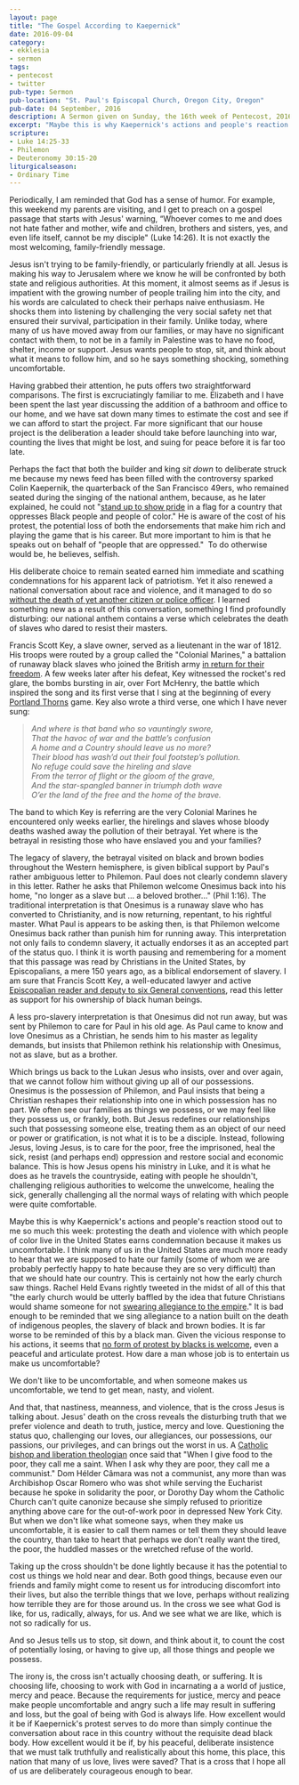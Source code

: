 ```yaml
---
layout: page
title: "The Gospel According to Kaepernick"
date: 2016-09-04
category:
- ekklesia
- sermon
tags:
- pentecost
- twitter
pub-type: Sermon
pub-location: "St. Paul's Episcopal Church, Oregon City, Oregon"
pub-date: 04 September, 2016
description: A Sermon given on Sunday, the 16th week of Pentecost, 2016
excerpt: "Maybe this is why Kaepernick's actions and people's reaction stood out to me so much this week: protesting the death and violence with which people of color live in the United States earns condemnation because it makes us uncomfortable. I think many of us in the United States are much more ready to hear that we are supposed to hate our family (some of whom we are probably perfectly happy to hate because they are so very difficult) than that we should hate our country."
scripture:
- Luke 14:25-33
- Philemon
- Deuteronomy 30:15-20
liturgicalseason:
- Ordinary Time
---
```

Periodically, I am reminded that God has a sense of humor. For example, this weekend my parents are visiting, and I get to preach on a gospel passage that starts with Jesus' warning, “Whoever comes to me and does not hate father and mother, wife and children, brothers and sisters, yes, and even life itself, cannot be my disciple" (Luke 14:26). It is not exactly the most welcoming, family-friendly message.

Jesus isn't trying to be family-friendly, or particularly friendly at all. Jesus is making his way to Jerusalem where we know he will be confronted by both state and religious authorities. At this moment, it almost seems as if Jesus is impatient with the growing number of people trailing him into the city, and his words are calculated to check their perhaps naive enthusiasm. He shocks them into listening by challenging the very social safety net that ensured their survival, participation in their family. Unlike today, where many of us have moved away from our families, or may have no significant contact with them, to not be in a family in Palestine was to have no food, shelter, income or support. Jesus wants people to stop, sit, and think about what it means to follow him, and so he says something shocking, something uncomfortable.

Having grabbed their attention, he puts offers two straightforward comparisons. The first is excruciatingly familiar to me. Elizabeth and I have been spent the last year discussing the addition of a bathroom and office to our home, and we have sat down many times to estimate the cost and see if we can afford to start the project. Far more significant that our house project is the deliberation a leader should take before launching into war, counting the lives that might be lost, and suing for peace before it is far too late.

Perhaps the fact that both the builder and king <i>sit down</i> to deliberate struck me because my news feed has been filled with the controversy sparked Colin Kaepernik, the quarterback of the San Francisco 49ers, who remained seated during the singing of the national anthem, because, as he later explained, he could not "<a href="http://www.nfl.com/news/story/0ap3000000691077/article/colin-kaepernick-explains-protest-of-national-anthem" target="_blank">stand up to show pride</a> in a flag for a country that oppresses Black people and people of color." He is aware of the cost of his protest, the potential loss of both the endorsements that make him rich and playing the game that is his career. But more important to him is that he speaks out on behalf of "people that are oppressed."  To do otherwise would be, he believes, selfish.

His deliberate choice to remain seated earned him immediate and scathing condemnations for his apparent lack of patriotism. Yet it also renewed a national conversation about race and violence, and it managed to do so <a href="http://https://theboeskool.com/2016/08/29/the-7-best-things-about-colin-kaepernick-not-standing-up/" target="_blank">without the death of yet another citizen or police officer</a>. I learned something new as a result of this conversation, something I find profoundly disturbing: our national anthem contains a verse which celebrates the death of slaves who dared to resist their masters.

Francis Scott Key, a slave owner, served as a lieutenant in the war of 1812. His troops were routed by a group called the "Colonial Marines," a battalion of runaway black slaves who joined the British army <a href="http://www.theroot.com/articles/history/2016/07/star-spangled-bigotry-the-hidden-racist-history-of-the-national-anthem/" target="_blank">in return for their freedom</a>. A few weeks later after his defeat, Key witnessed the rocket's red glare, the bombs bursting in air, over Fort McHenry, the battle which inspired the song and its first verse that I sing at the beginning of every <a href="http://www.timbers.com/thornsfc" target="_blank">Portland Thorns</a> game. Key also wrote a third verse, one which I have never sung:
<blockquote>
<p><em>And where is that band who so vauntingly swore,<br>
That the havoc of war and the battle’s confusion<br>
A home and a Country should leave us no more?<br>
Their blood has wash’d out their foul footstep’s pollution.<br>
No refuge could save the hireling and slave<br>
From the terror of flight or the gloom of the grave,<br>
And the star-spangled banner in triumph doth wave<br>
O’er the land of the free and the home of the brave.</em></p>
</blockquote>
The band to which Key is referring are the very Colonial Marines he encountered only weeks earlier, the hirelings and slaves whose bloody deaths washed away the pollution of their betrayal. Yet where is the betrayal in resisting those who have enslaved you and your families?

The legacy of slavery, the betrayal visited on black and brown bodies throughout the Western hemisphere, is given biblical support by Paul's rather ambiguous letter to Philemon. Paul does not clearly condemn slavery in this letter. Rather he asks that Philemon welcome Onesimus back into his home, "no longer as a slave but … a beloved brother…" (Phil 1:16). The traditional interpretation is that Onesimus is a runaway slave who has converted to Christianity, and is now returning, repentant, to his rightful master. What Paul is appears to be asking then, is that Philemon welcome Onesimus back rather than punish him for running away. This interpretation not only fails to condemn slavery, it actually endorses it as an accepted part of the status quo. I think it is worth pausing and remembering for a moment that this passage was read by Christians in the United States, by Episcopalians, a mere 150 years ago, as a biblical endorsement of slavery. I am sure that Francis Scott Key, a well-educated lawyer and active <a href="http://www.episcopalchurch.org/library/glossary/key-francis-scott" target="_blank">Episcopalian reader and deputy to six General conventions</a>, read this letter as support for his ownership of black human beings.

A less pro-slavery interpretation is that Onesimus did not run away, but was sent by Philemon to care for Paul in his old age. As Paul came to know and love Onesimus as a Christian, he sends him to his master as legality demands, but insists that Philemon rethink his relationship with Onesimus, not as slave, but as a brother.

Which brings us back to the Lukan Jesus who insists, over and over again, that we cannot follow him without giving up all of our possessions. Onesimus is the possession of Philemon, and Paul insists that being a Christian reshapes their relationship into one in which possession has no part. We often see our families as things we possess, or we may feel like they possess us, or frankly, both. But Jesus redefines our relationships such that possessing someone else, treating them as an object of our need or power or gratification, is not what it is to be a disciple. Instead, following Jesus, loving Jesus, is to care for the poor, free the imprisoned, heal the sick, resist (and perhaps end) oppression and restore social and economic balance. This is how Jesus opens his ministry in Luke, and it is what he does as he travels the countryside, eating with people he shouldn't, challenging religious authorities to welcome the unwelcome, healing the sick, generally challenging all the normal ways of relating with which people were quite comfortable.

Maybe this is why Kaepernick's actions and people's reaction stood out to me so much this week: protesting the death and violence with which people of color live in the United States earns condemnation because it makes us uncomfortable. I think many of us in the United States are much more ready to hear that we are supposed to hate our family (some of whom we are probably perfectly happy to hate because they are so very difficult) than that we should hate our country. This is certainly not how the early church saw things. Rachel Held Evans rightly tweeted in the midst of all of this that "the early church would be utterly baffled by the idea that future Christians would shame someone for not <a href="http://https://twitter.com/rachelheldevans/status/770788701286895616" target="_blank">swearing allegiance to the empire</a>." It is bad enough to be reminded that we sing allegiance to a nation built on the death of indigenous peoples, the slavery of black and brown bodies. It is far worse to be reminded of this by a black man. Given the vicious response to his actions, it seems that <a href="http://www.nydailynews.com/news/national/king-dear-white-america-form-protest-prefer-article-1.2775698" target="_blank">no form of protest by blacks is welcome</a>, even a peaceful and articulate protest. How dare a man whose job is to entertain us make us uncomfortable?

We don't like to be uncomfortable, and when someone makes us uncomfortable, we tend to get mean, nasty, and violent.

And that, that nastiness, meanness, and violence, that is the cross Jesus is talking about. Jesus' death on the cross reveals the disturbing truth that we prefer violence and death to truth, justice, mercy and love. Questioning the status quo, challenging our loves, our allegiances, our possessions, our passions, our privileges, and can brings out the worst in us. A <a href="http://https://en.wikipedia.org/wiki/H%25C3%25A9lder_C%25C3%25A2mara" target="_blank">Catholic bishop and liberation theologian</a> once said that "When I give food to the poor, they call me a saint. When I ask why they are poor, they call me a <span class="s5">communist." Dom Hélder Câmara was not a communist, any more than was Archibishop Oscar Romero who was shot while serving the Eucharist because he spoke in solidarity the poor, or Dorothy Day whom the Catholic Church can't quite canonize because she simply refused to prioritize anything above care for the out-of-work poor in depressed New York City. But when we don't like what someone says, when they make us uncomfortable, it is easier to call them names or tell them they should leave the country, than take to heart that perhaps we don't really want the tired, the poor, the huddled masses or the wretched refuse of the world.</span>

Taking up the cross shouldn't be done lightly because it has the potential to cost us things we hold near and dear. Both good things, because even our friends and family might come to resent us for introducing discomfort into their lives, but also the terrible things that we love, perhaps without realizing how terrible they are for those around us. In the cross we see what God is like, for us, radically, always, for us. And we see what we are like, which is not so radically for us.

And so Jesus tells us to stop, sit down, and think about it, to count the cost of potentially losing, or having to give up, all those things and people we possess.

The irony is, the cross isn't actually choosing death, or suffering. It is choosing life, choosing to work with God in incarnating a a world of justice, mercy and peace. Because the requirements for justice, mercy and peace make people uncomfortable and angry such a life may result in suffering and loss, but the goal of being with God is always life. How excellent would it be if Kaepernick's protest serves to do more than simply continue the conversation about race in this country without the requisite dead black body. How excellent would it be if, by his peaceful, deliberate insistence that we must talk truthfully and realistically about this home, this place, this nation that many of us love, lives were saved? That is a cross that I hope all of us are deliberately courageous enough to bear.
